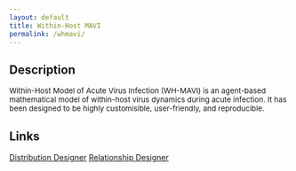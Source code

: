 ```yaml
---
layout: default
title: Within-Host MAVI
permalink: /whmavi/
---
```


## Description
<div style="font-size: 0.95em;">Within-Host Model of Acute Virus Infection (WH-MAVI) is an agent-based mathematical model of within-host virus dynamics during acute infection. It has been designed to be highly customisible, user-friendly, and reproducible.</div>

## Links

<a href="/whmavi/distribution_designer/" class="project-button">Distribution Designer</a>
<a href="/whmavi/relationship_designer/" class="project-button">Relationship Designer</a>
